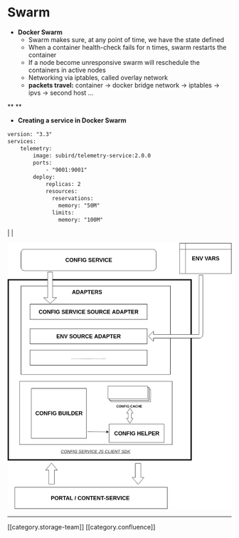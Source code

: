 # Swarm

* **Docker Swarm**
  * Swarm makes sure, at any point of time, we have the state defined
  * When a container health-check fails for n times, swarm restarts the container
  * If a node become unresponsive swarm will reschedule the containers in active nodes
  * Networking via iptables, called overlay network
  * **packets travel:** container → docker bridge network → iptables → ipvs → second host ...

\*\*  \*\*

* **Creating a service in Docker Swarm**

```
version: "3.3"
services:
    telemetry:
        image: subird/telemetry-service:2.0.0
        ports:
            - "9001:9001"
        deploy:
            replicas: 2
            resources:
              reservations:
                memory: "50M"
              limits:
                memory: "100M"
```

\| |

![](../../../../DevOps/FullExport/images/storage/telemetry-service.png)

***

\[\[category.storage-team]] \[\[category.confluence]]
